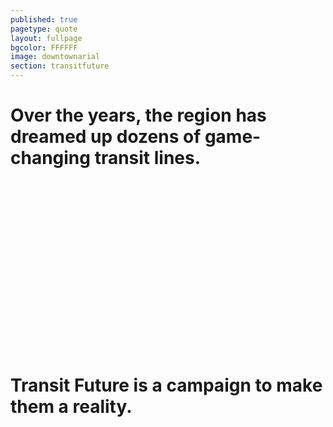 ```yaml
---
published: true
pagetype: quote
layout: fullpage
bgcolor: FFFFFF
image: downtownarial
section: transitfuture
---
```


# Over the years, the region has dreamed up dozens of game-changing transit lines.
<br><br><br><br><br><br><br><br>
<br><br><br><br><br><br><br><br>
# Transit Future is a campaign to make them a reality.